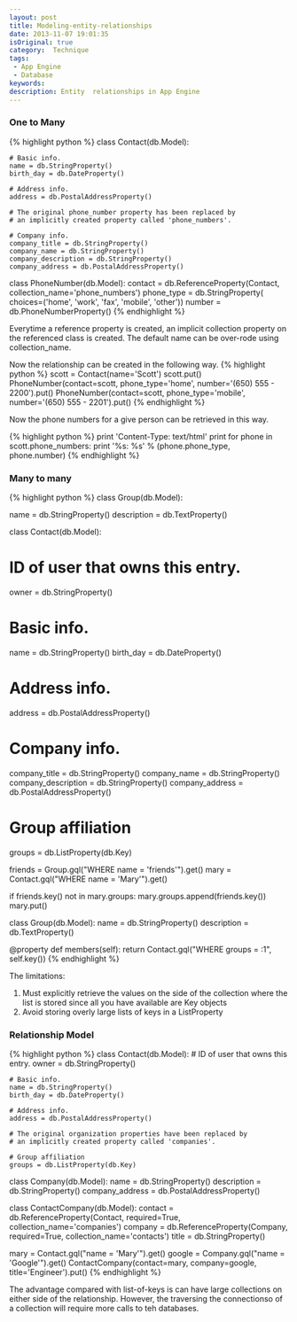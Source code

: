 ```yaml
---
layout: post
title: Modeling-entity-relationships
date: 2013-11-07 19:01:35
isOriginal: true
category:  Technique
tags:
 - App Engine
 - Database
keywords: 
description: Entity  relationships in App Engine
---
```


### One to Many

{% highlight python %}
class Contact(db.Model):

    # Basic info.
    name = db.StringProperty()
    birth_day = db.DateProperty()

    # Address info.
    address = db.PostalAddressProperty()

    # The original phone_number property has been replaced by
    # an implicitly created property called 'phone_numbers'.

    # Company info.
    company_title = db.StringProperty()
    company_name = db.StringProperty()
    company_description = db.StringProperty()
    company_address = db.PostalAddressProperty()

class PhoneNumber(db.Model):
    contact = db.ReferenceProperty(Contact,
                                   collection_name='phone_numbers')
    phone_type = db.StringProperty(
        choices=('home', 'work', 'fax', 'mobile', 'other'))
    number = db.PhoneNumberProperty()
{% endhighlight  %}

Everytime a reference property is created, an implicit collection property on the referenced class is created. The default name can be over-rode using collection_name. 

Now the relationship can be created in the following way.
{% highlight python %}
scott = Contact(name='Scott')
scott.put()
PhoneNumber(contact=scott,
            phone_type='home',
            number='(650) 555 - 2200').put()
PhoneNumber(contact=scott,
            phone_type='mobile',
            number='(650) 555 - 2201').put()
{% endhighlight  %}

Now  the phone numbers for a give person can be retrieved in this way.

{% highlight python %}
print 'Content-Type: text/html'
print
for phone in scott.phone_numbers:
    print '%s: %s' % (phone.phone_type, phone.number)
{% endhighlight  %}

### Many to many

{% highlight python %}
class Group(db.Model):

  name = db.StringProperty()
  description = db.TextProperty()

class Contact(db.Model):
  # ID of user that owns this entry.
  owner = db.StringProperty()

  # Basic info.
  name = db.StringProperty()
  birth_day = db.DateProperty()

  # Address info.
  address = db.PostalAddressProperty()

  # Company info.
  company_title = db.StringProperty()
  company_name = db.StringProperty()
  company_description = db.StringProperty()
  company_address = db.PostalAddressProperty()

  # Group affiliation
  groups = db.ListProperty(db.Key)

friends = Group.gql("WHERE name = 'friends'").get()
mary = Contact.gql("WHERE name = 'Mary'").get()

if friends.key() not in mary.groups:
   mary.groups.append(friends.key())
   mary.put()

class Group(db.Model):
   name = db.StringProperty()
   description = db.TextProperty()

   @property
   def members(self):
      return Contact.gql("WHERE groups = :1", self.key())
{% endhighlight  %}

The limitations:

1. Must explicitly retrieve the values on the side of the collection where the list is stored since all you have available are Key objects
2. Avoid storing overly large lists of keys in a ListProperty

### Relationship Model

{% highlight python %}
class Contact(db.Model):
    # ID of user that owns this entry.
    owner = db.StringProperty()

    # Basic info.
    name = db.StringProperty()
    birth_day = db.DateProperty()

    # Address info.
    address = db.PostalAddressProperty()

    # The original organization properties have been replaced by
    # an implicitly created property called 'companies'. 

    # Group affiliation
    groups = db.ListProperty(db.Key)

class Company(db.Model):
    name = db.StringProperty()
    description = db.StringProperty()
    company_address = db.PostalAddressProperty()

class ContactCompany(db.Model):
    contact = db.ReferenceProperty(Contact,
                                   required=True,
                                   collection_name='companies')
    company = db.ReferenceProperty(Company,
                                   required=True,
                                   collection_name='contacts')
    title = db.StringProperty()

mary = Contact.gql("name = 'Mary'").get()
google = Company.gql("name = 'Google'").get()
ContactCompany(contact=mary,
               company=google,
               title='Engineer').put()
{% endhighlight  %}

The advantage compared with list-of-keys is can have large collections on either side of the relationship. However, the traversing the connectionso of a collection will require more calls to teh databases.


